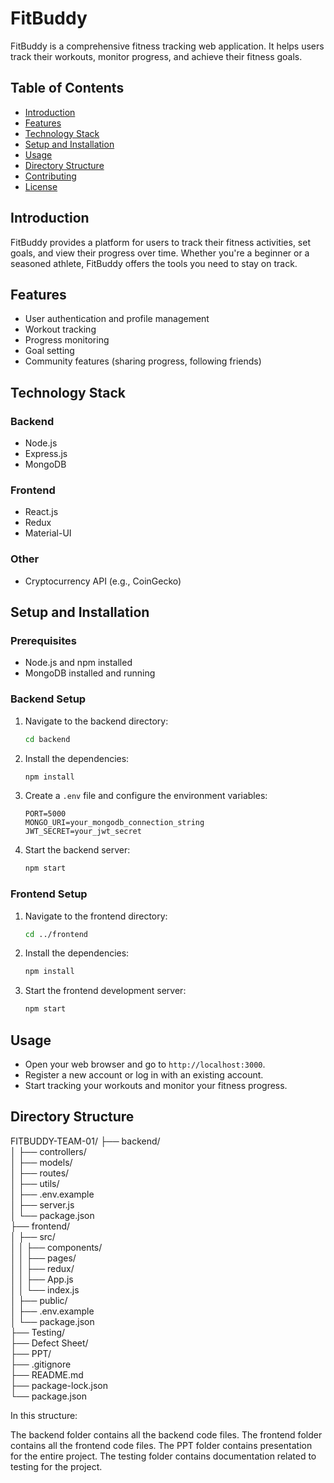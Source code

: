 # FitBuddy

FitBuddy is a comprehensive fitness tracking web application. It helps users track their workouts, monitor progress, and achieve their fitness goals.

## Table of Contents

- [Introduction](#introduction)
- [Features](#features)
- [Technology Stack](#technology-stack)
- [Setup and Installation](#setup-and-installation)
- [Usage](#usage)
- [Directory Structure](#directory-structure)
- [Contributing](#contributing)
- [License](#license)

## Introduction

FitBuddy provides a platform for users to track their fitness activities, set goals, and view their progress over time. Whether you're a beginner or a seasoned athlete, FitBuddy offers the tools you need to stay on track.

## Features

- User authentication and profile management
- Workout tracking
- Progress monitoring
- Goal setting
- Community features (sharing progress, following friends)

## Technology Stack

### Backend

- Node.js
- Express.js
- MongoDB

### Frontend

- React.js
- Redux
- Material-UI

### Other

- Cryptocurrency API (e.g., CoinGecko)

## Setup and Installation

### Prerequisites

- Node.js and npm installed
- MongoDB installed and running

### Backend Setup

1. Navigate to the backend directory:

   ```bash
   cd backend
   ```

2. Install the dependencies:

   ```bash
   npm install
   ```

3. Create a `.env` file and configure the environment variables:

   ```env
   PORT=5000
   MONGO_URI=your_mongodb_connection_string
   JWT_SECRET=your_jwt_secret
   ```

4. Start the backend server:
   ```bash
   npm start
   ```

### Frontend Setup

1. Navigate to the frontend directory:

   ```bash
   cd ../frontend
   ```

2. Install the dependencies:
   ```bash
   npm install
   ```
3. Start the frontend development server:
   ```bash
   npm start
   ```

## Usage

- Open your web browser and go to `http://localhost:3000`.
- Register a new account or log in with an existing account.
- Start tracking your workouts and monitor your fitness progress.

## Directory Structure

FITBUDDY-TEAM-01/
├── backend/  
│ ├── controllers/  
│ ├── models/  
│ ├── routes/  
│ ├── utils/  
│ ├── .env.example  
│ ├── server.js  
│ └── package.json  
├── frontend/  
│ ├── src/  
│ │ ├── components/  
│ │ ├── pages/  
│ │ ├── redux/  
│ │ ├── App.js  
│ │ └── index.js  
│ ├── public/  
│ ├── .env.example  
│ └── package.json  
├── Testing/  
├── Defect Sheet/  
├── PPT/  
├── .gitignore  
├── README.md  
├── package-lock.json  
└── package.json

In this structure:

The backend folder contains all the backend code files.
The frontend folder contains all the frontend code files.
The PPT folder contains presentation for the entire project.
The testing folder contains documentation related to testing for the project.
